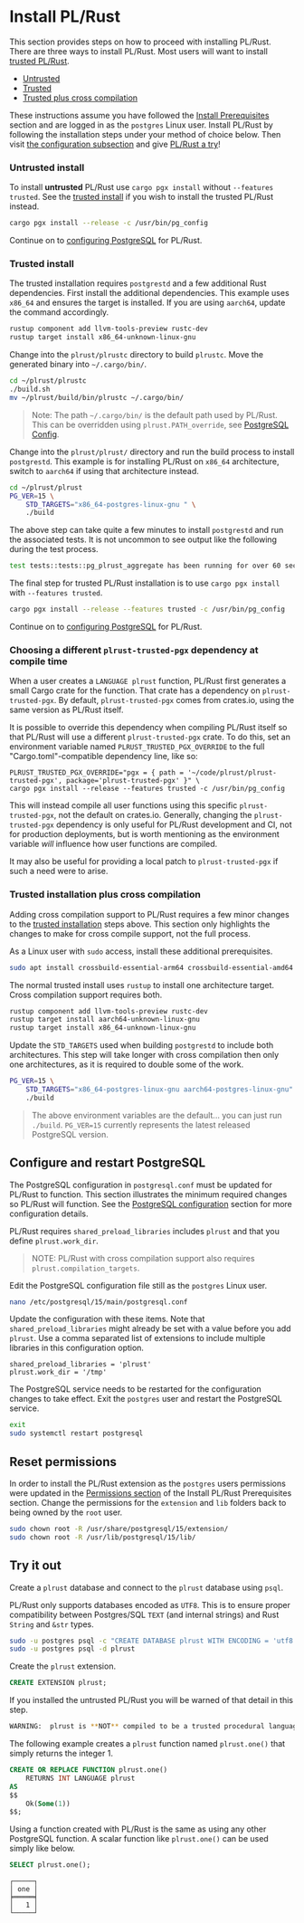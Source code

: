 # Install PL/Rust

This section provides steps on how to proceed with installing PL/Rust.  There
are three ways to install PL/Rust.
Most users will want to install [trusted PL/Rust](#trusted-install).

* [Untrusted](#untrusted-install)
* [Trusted](#trusted-install)
* [Trusted plus cross compilation](install-plrust.md#trusted-installation-plus-cross-compilation)


These instructions assume you have followed the [Install Prerequisites](install-prerequisites.md)
section and are logged in as the `postgres` Linux user.
Install PL/Rust by following the installation steps under your method of choice
below.  Then visit
[the configuration subsection](install-plrust.html#configure-and-restart-postgresql)
and give [PL/Rust a try](install-plrust.html#try-it-out)!


### Untrusted install

To install **untrusted** PL/Rust use `cargo pgx install`
without `--features trusted`.  See the [trusted install](#trusted-install) if you
wish to install the trusted PL/Rust instead.

```bash
cargo pgx install --release -c /usr/bin/pg_config
```

Continue on to [configuring PostgreSQL](install-plrust.html#configure-and-restart-postgresql)
for PL/Rust.


### Trusted install

The trusted installation requires `postgrestd` and a few additional
Rust dependencies.  First install the additional dependencies.  This example
uses `x86_64` and ensures the target is installed.  If you are using `aarch64`,
update the command accordingly.


```bash
rustup component add llvm-tools-preview rustc-dev
rustup target install x86_64-unknown-linux-gnu
```

Change into the `plrust/plrustc` directory to build `plrustc`.
Move the generated binary into `~/.cargo/bin/`.

```bash
cd ~/plrust/plrustc
./build.sh
mv ~/plrust/build/bin/plrustc ~/.cargo/bin/
```

> Note:  The path `~/.cargo/bin/` is the default path used by PL/Rust. This can be overridden using `plrust.PATH_override`, see [PostgreSQL Config](./config-pg.md).


Change into the `plrust/plrust/` directory and run the build process to
install `postgrestd`.  This example is for installing PL/Rust on `x86_64`
architecture, switch to `aarch64` if using that architecture instead.

```bash
cd ~/plrust/plrust
PG_VER=15 \
    STD_TARGETS="x86_64-postgres-linux-gnu " \
    ./build
```

The above step can take quite a few minutes to
install `postgrestd` and run the associated tests.
It is not uncommon to see output like the following during the
test process.

```bash
test tests::tests::pg_plrust_aggregate has been running for over 60 seconds
```


The final step for trusted PL/Rust installation is to use
`cargo pgx install` with `--features trusted`.

```bash
cargo pgx install --release --features trusted -c /usr/bin/pg_config
```

Continue on to [configuring PostgreSQL](install-plrust.html#configure-and-restart-postgresql)
for PL/Rust.

### Choosing a different `plrust-trusted-pgx` dependency at compile time

When a user creates a `LANGUAGE plrust` function, PL/Rust first generates a small Cargo crate for the function.  That
crate has a dependency on `plrust-trusted-pgx`.  By default, `plrust-trusted-pgx` comes from crates.io, using the same 
version as PL/Rust itself.

It is possible to override this dependency when compiling PL/Rust itself so that PL/Rust will use a different 
`plrust-trusted-pgx` crate.  To do this, set an environment variable named `PLRUST_TRUSTED_PGX_OVERRIDE` to the
full "Cargo.toml"-compatible dependency line, like so:

```shell
PLRUST_TRUSTED_PGX_OVERRIDE="pgx = { path = '~/code/plrust/plrust-trusted-pgx', package='plrust-trusted-pgx' }" \
cargo pgx install --release --features trusted -c /usr/bin/pg_config
```

This will instead compile all user functions using this specific `plrust-trusted-pgx`, not the default on crates.io.
Generally, changing the `plrust-trusted-pgx` dependency is only useful for PL/Rust development and CI, not for production 
deployments, but is worth mentioning as the environment variable *will* influence how user functions are compiled.

It may also be useful for providing a local patch to `plrust-trusted-pgx` if such a need were to arise.

### Trusted installation plus cross compilation

Adding cross compilation support to PL/Rust requires a few minor changes to the
[trusted installation](#trusted-install) steps above.  This section only highlights
the changes to make for cross compile support, not the full process.


As a Linux user with `sudo` access, install these additional prerequisites.


```bash
sudo apt install crossbuild-essential-arm64 crossbuild-essential-amd64
```

The normal trusted install uses `rustup` to install one architecture target.
Cross compilation support requires both.

```bash
rustup component add llvm-tools-preview rustc-dev
rustup target install aarch64-unknown-linux-gnu
rustup target install x86_64-unknown-linux-gnu
```


Update the `STD_TARGETS` used when building `postgrestd` to include both architectures.
This step will take longer with cross compilation then only one architectures, as
it is required to double some of the work.

```bash
PG_VER=15 \
    STD_TARGETS="x86_64-postgres-linux-gnu aarch64-postgres-linux-gnu" \
    ./build
```

> The above environment variables are the default... you can just run `./build`.  `PG_VER=15` currently represents the latest released PostgreSQL version. 




## Configure and restart PostgreSQL

The PostgreSQL configuration in `postgresql.conf` must be updated for PL/Rust
to function. This section illustrates the minimum required changes so PL/Rust
will function. 
See the [PostgreSQL configuration](./config-pg.md) section for more configuration details.

PL/Rust requires `shared_preload_libraries` includes `plrust` and that you
define `plrust.work_dir`.

> NOTE:  PL/Rust with cross compilation support also requires `plrust.compilation_targets`.

Edit the PostgreSQL configuration file still as the `postgres` Linux user.

```bash
nano /etc/postgresql/15/main/postgresql.conf
```

Update the configuration with these items.  Note that `shared_preload_libraries`
might already be set with a value before you add `plrust`.  Use a comma separated
list of extensions to include multiple libraries in this configuration option.

```
shared_preload_libraries = 'plrust'
plrust.work_dir = '/tmp'
```

The PostgreSQL service needs to be restarted for the configuration changes
to take effect. Exit the `postgres` user and restart the PostgreSQL service.
 
```bash
exit
sudo systemctl restart postgresql
```

## Reset permissions

In order to install the PL/Rust extension as the `postgres` users permissions
were updated in the [Permissions section](install-prerequisites.html#permissions)
of the Install PL/Rust Prerequisites section.
Change the permissions for the `extension` and `lib` folders back
to being owned by the `root` user.

```bash
sudo chown root -R /usr/share/postgresql/15/extension/
sudo chown root -R /usr/lib/postgresql/15/lib/
```

## Try it out

Create a `plrust` database and connect to the `plrust` database
using `psql`.

PL/Rust only supports databases encoded as `UTF8`.  This is to ensure proper compatibility between Postgres/SQL `TEXT`
(and internal strings) and Rust `String` and `&str` types.

```bash
sudo -u postgres psql -c "CREATE DATABASE plrust WITH ENCODING = 'utf8' TEMPLATE = 'template0';"
sudo -u postgres psql -d plrust
```

Create the `plrust` extension.


```sql
CREATE EXTENSION plrust;
```


If you installed the untrusted PL/Rust you will be warned of that detail
in this step.

```bash
WARNING:  plrust is **NOT** compiled to be a trusted procedural language
```

The following example creates a `plrust` function named `plrust.one()`
that simply returns the integer 1.


```sql
CREATE OR REPLACE FUNCTION plrust.one()
    RETURNS INT LANGUAGE plrust
AS
$$
    Ok(Some(1))
$$;
```

Using a function created with PL/Rust is the same as using any other
PostgreSQL function.  A scalar function like `plrust.one()` can
be used simply like below.


```sql
SELECT plrust.one();
```

```
┌─────┐
│ one │
╞═════╡
│   1 │
└─────┘
```



